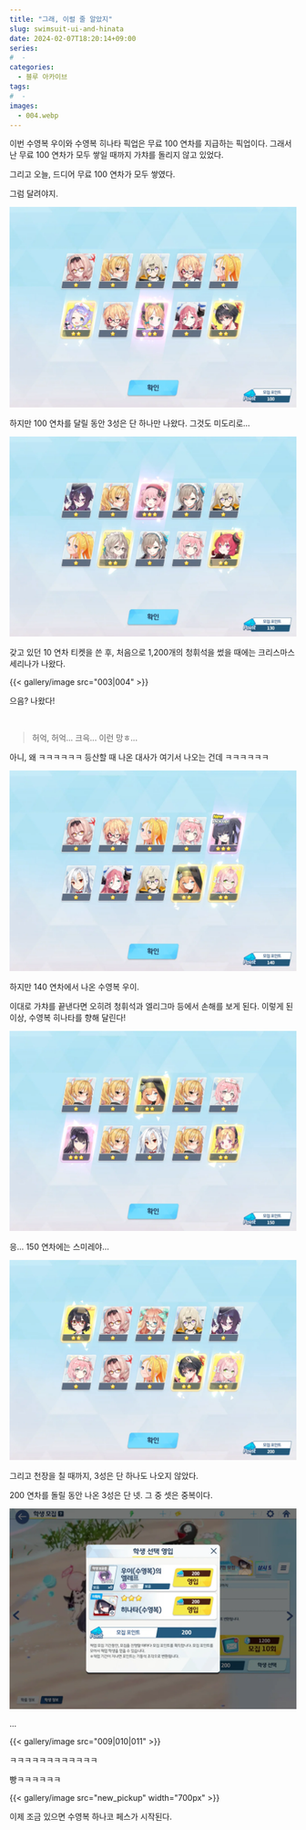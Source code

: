 ```yaml
---
title: "그래, 이럴 줄 알았지"
slug: swimsuit-ui-and-hinata
date: 2024-02-07T18:20:14+09:00
series:
#  - 
categories:
  - 블루 아카이브
tags:
#  - 
images:
  - 004.webp
---
```


이번 수영복 우이와 수영복 히나타 픽업은 무료 100 연차를 지급하는 픽업이다. 그래서 난 무료 100 연차가 모두 쌓일 때까지 가챠를 돌리지 않고 있었다.

그리고 오늘, 드디어 무료 100 연차가 모두 쌓였다.

그럼 달려야지.

![](001.webp)

하지만 100 연차를 달릴 동안 3성은 단 하나만 나왔다. 그것도 미도리로...

![](002.webp)

갖고 있던 10 연차 티켓을 쓴 후, 처음으로 1,200개의 청휘석을 썼을 때에는 크리스마스 세리나가 나왔다.

{{< gallery/image src="003|004" >}}

으음? 나왔다!

&nbsp;

> 허억, 허억... 크윽... 이런 망ㅎ...

아니, 왜 ㅋㅋㅋㅋㅋㅋ 등산할 때 나온 대사가 여기서 나오는 건데 ㅋㅋㅋㅋㅋㅋ

![](005.webp)

하지만 140 연차에서 나온 수영복 우이.

이대로 가챠를 끝낸다면 오히려 청휘석과 엘리그마 등에서 손해를 보게 된다. 이렇게 된 이상, 수영복 히나타를 향해 달린다!

![](006.webp)

응... 150 연차에는 스미레야...

![](007.webp)

그리고 천장을 칠 때까지, 3성은 단 하나도 나오지 않았다.

200 연차를 돌릴 동안 나온 3성은 단 넷. 그 중 셋은 중복이다.

![](008.webp)

...

{{< gallery/image src="009|010|011" >}}

ㅋㅋㅋㅋㅋㅋㅋㅋㅋㅋㅋㅋ

빵ㅋㅋㅋㅋㅋㅋ

{{< gallery/image src="new_pickup" width="700px" >}}

이제 조금 있으면 수영복 하나코 페스가 시작된다.
